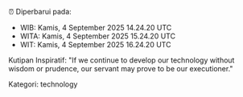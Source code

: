⏰ Diperbarui pada:
- WIB: Kamis, 4 September 2025 14.24.20 UTC
- WITA: Kamis, 4 September 2025 15.24.20 UTC
- WIT: Kamis, 4 September 2025 16.24.20 UTC

Kutipan Inspiratif:
"If we continue to develop our technology without wisdom or prudence, our servant may prove to be our executioner."


Kategori: technology

